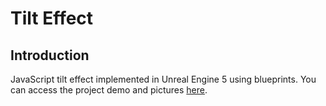 # Tilt Effect
## Introduction
JavaScript tilt effect implemented in Unreal Engine 5 using blueprints.
You can access the project demo and pictures [here](https://mega.nz/folder/3OQRQTJZ#OCMe2qVsfJ65L0PGmn_ouQ).
